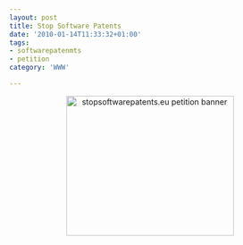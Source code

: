 ```yaml
---
layout: post
title: Stop Software Patents
date: '2010-01-14T11:33:32+01:00'
tags:
- softwarepatenmts
- petition
category: 'WWW'

---
```

<div align="center">
<a href="http://petition.stopsoftwarepatents.eu/971003512337/" target="_blank"><img src="http://petition.stopsoftwarepatents.eu/banner/971003512337/ssp-300-250.gif" alt="stopsoftwarepatents.eu petition banner" width="300" height="250"/></a>
</div>
